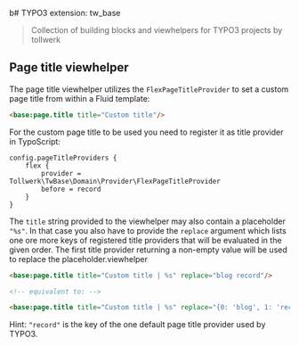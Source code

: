 b# TYPO3 extension: tw_base

> Collection of building blocks and viewhelpers for TYPO3 projects by tollwerk

## Page title viewhelper

The page title viewhelper utilizes the `FlexPageTitleProvider` to set a custom page title from within a Fluid template:

```html
<base:page.title title="Custom title"/>
```

For the custom page title to be used you need to register it as title provider in TypoScript:

```typoscript
config.pageTitleProviders {
    flex {
        provider = Tollwerk\TwBase\Domain\Provider\FlexPageTitleProvider
        before = record
    }
}
```

The `title` string provided to the viewhelper may also contain a placeholder `"%s"`. In that case you also have to provide the `replace` argument which lists one ore more keys of registered title providers that will be evaluated in the given order. The first title provider returning a non-empty value will be used to replace the placeholder.viewhelper

```html
<base:page.title title="Custom title | %s" replace="blog record"/>

<!-- equivalent to: -->

<base:page.title title="Custom title | %s" replace="{0: 'blog', 1: 'record'}"/>
```

Hint: `"record"` is the key of the one default page title provider used by TYPO3.
